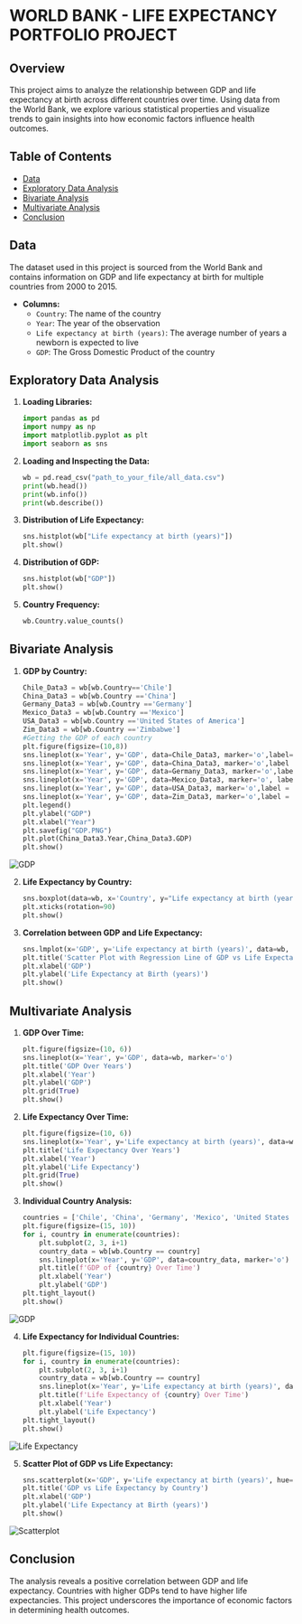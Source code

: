 # WORLD BANK - LIFE EXPECTANCY PORTFOLIO PROJECT

## Overview
This project aims to analyze the relationship between GDP and life expectancy at birth across different countries over time. Using data from the World Bank, we explore various statistical properties and visualize trends to gain insights into how economic factors influence health outcomes.

## Table of Contents
- [Data](#data)
- [Exploratory Data Analysis](#exploratory-data-analysis)
- [Bivariate Analysis](#bivariate-analysis)
- [Multivariate Analysis](#multivariate-analysis)
- [Conclusion](#conclusion)

## Data
The dataset used in this project is sourced from the World Bank and contains information on GDP and life expectancy at birth for multiple countries from 2000 to 2015.
- **Columns:**
  - `Country`: The name of the country
  - `Year`: The year of the observation
  - `Life expectancy at birth (years)`: The average number of years a newborn is expected to live
  - `GDP`: The Gross Domestic Product of the country

## Exploratory Data Analysis
1. **Loading Libraries:**
    ```python
    import pandas as pd
    import numpy as np
    import matplotlib.pyplot as plt
    import seaborn as sns
    ```

2. **Loading and Inspecting the Data:**
    ```python
    wb = pd.read_csv("path_to_your_file/all_data.csv")
    print(wb.head())
    print(wb.info())
    print(wb.describe())
    ```

3. **Distribution of Life Expectancy:**
    ```python
    sns.histplot(wb["Life expectancy at birth (years)"])
    plt.show()
    ```

4. **Distribution of GDP:**
    ```python
    sns.histplot(wb["GDP"])
    plt.show()
    ```

5. **Country Frequency:**
    ```python
    wb.Country.value_counts()
    ```

## Bivariate Analysis
1. **GDP by Country:**
    ```python
   Chile_Data3 = wb[wb.Country=='Chile']
   China_Data3 = wb[wb.Country =='China']
   Germany_Data3 = wb[wb.Country =='Germany']
   Mexico_Data3 = wb[wb.Country =='Mexico']
   USA_Data3 = wb[wb.Country =='United States of America']
   Zim_Data3 = wb[wb.Country =='Zimbabwe']
   #Getting the GDP of each country
   plt.figure(figsize=(10,8))
   sns.lineplot(x='Year', y='GDP', data=Chile_Data3, marker='o',label='Chile')
   sns.lineplot(x='Year', y='GDP', data=China_Data3, marker='o',label = 'China')
   sns.lineplot(x='Year', y='GDP', data=Germany_Data3, marker='o',label = 'Germany')
   sns.lineplot(x='Year', y='GDP', data=Mexico_Data3, marker='o', label = 'Mexico')
   sns.lineplot(x='Year', y='GDP', data=USA_Data3, marker='o',label = 'USA')
   sns.lineplot(x='Year', y='GDP', data=Zim_Data3, marker='o',label = 'Zimbambwe')
   plt.legend()
   plt.ylabel("GDP")
   plt.xlabel("Year")
   plt.savefig("GDP.PNG")
   plt.plot(China_Data3.Year,China_Data3.GDP)
   plt.show()
    ```
![GDP](https://github.com/motebrian/EVALUATING-THE-ASSOCIATION-BETWEEN-GDP-AND-LIFE-EXPECTANCY-IN-DIFFERENT-COUNTRIES/assets/90248185/f1bdd45d-6b8f-4c3d-9591-1c822e460761)

2. **Life Expectancy by Country:**
    ```python
    sns.boxplot(data=wb, x='Country', y="Life expectancy at birth (years)")
    plt.xticks(rotation=90)
    plt.show()
    ```

3. **Correlation between GDP and Life Expectancy:**
    ```python
    sns.lmplot(x='GDP', y='Life expectancy at birth (years)', data=wb, aspect=2, height=6)
    plt.title('Scatter Plot with Regression Line of GDP vs Life Expectancy')
    plt.xlabel('GDP')
    plt.ylabel('Life Expectancy at Birth (years)')
    plt.show()
    ```

## Multivariate Analysis
1. **GDP Over Time:**
    ```python
    plt.figure(figsize=(10, 6))
    sns.lineplot(x='Year', y='GDP', data=wb, marker='o')
    plt.title('GDP Over Years')
    plt.xlabel('Year')
    plt.ylabel('GDP')
    plt.grid(True)
    plt.show()
    ```

2. **Life Expectancy Over Time:**
    ```python
    plt.figure(figsize=(10, 6))
    sns.lineplot(x='Year', y='Life expectancy at birth (years)', data=wb, marker='o')
    plt.title('Life Expectancy Over Years')
    plt.xlabel('Year')
    plt.ylabel('Life Expectancy')
    plt.grid(True)
    plt.show()
    ```

3. **Individual Country Analysis:**
    ```python
    countries = ['Chile', 'China', 'Germany', 'Mexico', 'United States of America', 'Zimbabwe']
    plt.figure(figsize=(15, 10))
    for i, country in enumerate(countries):
        plt.subplot(2, 3, i+1)
        country_data = wb[wb.Country == country]
        sns.lineplot(x='Year', y='GDP', data=country_data, marker='o')
        plt.title(f'GDP of {country} Over Time')
        plt.xlabel('Year')
        plt.ylabel('GDP')
    plt.tight_layout()
    plt.show()
    ```
![GDP](https://github.com/motebrian/EVALUATING-THE-ASSOCIATION-BETWEEN-GDP-AND-LIFE-EXPECTANCY-IN-DIFFERENT-COUNTRIES/assets/90248185/f77278ca-acfe-4be1-8d9c-8d33138769e6)

4. **Life Expectancy for Individual Countries:**
    ```python
    plt.figure(figsize=(15, 10))
    for i, country in enumerate(countries):
        plt.subplot(2, 3, i+1)
        country_data = wb[wb.Country == country]
        sns.lineplot(x='Year', y='Life expectancy at birth (years)', data=country_data, marker='o')
        plt.title(f'Life Expectancy of {country} Over Time')
        plt.xlabel('Year')
        plt.ylabel('Life Expectancy')
    plt.tight_layout()
    plt.show()
    ```
![Life Expectancy](https://github.com/motebrian/EVALUATING-THE-ASSOCIATION-BETWEEN-GDP-AND-LIFE-EXPECTANCY-IN-DIFFERENT-COUNTRIES/assets/90248185/0b9cddf5-9574-413c-bc73-9f7d9993e087)

5. **Scatter Plot of GDP vs Life Expectancy:**
    ```python
    sns.scatterplot(x='GDP', y='Life expectancy at birth (years)', hue='Country', data=wb, palette='bright')
    plt.title('GDP vs Life Expectancy by Country')
    plt.xlabel('GDP')
    plt.ylabel('Life Expectancy at Birth (years)')
    plt.show()
    ```
![Scatterplot](https://github.com/motebrian/EVALUATING-THE-ASSOCIATION-BETWEEN-GDP-AND-LIFE-EXPECTANCY-IN-DIFFERENT-COUNTRIES/assets/90248185/98fabefc-6495-4696-9b76-4ff29769c7ac)

## Conclusion
The analysis reveals a positive correlation between GDP and life expectancy. Countries with higher GDPs tend to have higher life expectancies. This project underscores the importance of economic factors in determining health outcomes.




